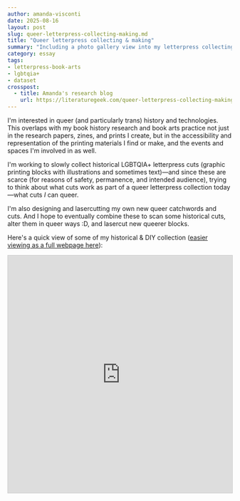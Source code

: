 ```yaml
---
author: amanda-visconti
date: 2025-08-16
layout: post
slug: queer-letterpress-collecting-making.md
title: "Queer letterpress collecting & making"
summary: "Including a photo gallery view into my letterpress collecting database."
category: essay
tags:
- letterpress-book-arts
- lgbtqia+
- dataset
crosspost:
  - title: Amanda's research blog
    url: https://literaturegeek.com/queer-letterpress-collecting-making-post
---
```


I'm interested in queer (and particularly trans) history and technologies. This overlaps with my book history research and book arts practice not just in the research papers, zines, and prints I create, but in the accessibility and representation of the printing materials I find or make, and the events and spaces I'm involved in as well.

I'm working to slowly collect historical LGBTQIA+ letterpress cuts (graphic printing blocks with illustrations and sometimes text)—and since these are scarce (for reasons of safety, permanence, and intended audience), trying to think about what cuts work as part of a queer letterpress collection today—what cuts *I* can queer.

I'm also designing and lasercutting my own new queer catchwords and cuts. And I hope to eventually combine these to scan some historical cuts, alter them in queer ways :D, and lasercut new queerer blocks.

Here's a quick view of some of my historical & DIY collection ([easier viewing as a full webpage here](https://airtable.com/appGBrJR67bFnLJqv/shrZSmqiA0oRoHRzR)):
<iframe class="airtable-embed" src="https://airtable.com/embed/appGBrJR67bFnLJqv/shrZSmqiA0oRoHRzR" frameborder="0" onmousewheel="" width="100%" height="533" style="background: transparent; border: 1px solid #ccc;"></iframe>
